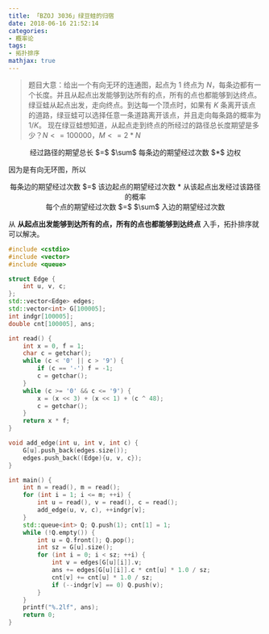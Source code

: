 ```yaml
---
title: 「BZOJ 3036」绿豆蛙的归宿
date: 2018-06-16 21:52:14
categories:
- 概率论
tags:
- 拓扑排序
mathjax: true
---
```


> 题目大意：给出一个有向无环的连通图，起点为 $1$ 终点为 $N$，每条边都有一个长度。并且从起点出发能够到达所有的点，所有的点也都能够到达终点。绿豆蛙从起点出发，走向终点。到达每一个顶点时，如果有 $K$ 条离开该点的道路，绿豆蛙可以选择任意一条道路离开该点，并且走向每条路的概率为 $1/K$。
现在绿豆蛙想知道，从起点走到终点的所经过的路径总长度期望是多少？$N<=100000，M<=2*N$

<center> 经过路径的期望总长 $=$ $\sum$ 每条边的期望经过次数 $*$ 边权 </center>

因为是有向无环图，所以

<center> 每条边的期望经过次数 $=$ 该边起点的期望经过次数 * 从该起点出发经过该路径的概率 </center>

<center> 每个点的期望经过次数 $=$ $\sum$ 入边的期望经过次数 </center>

从 **从起点出发能够到达所有的点，所有的点也都能够到达终点** 入手，拓扑排序就可以解决。

```c++
#include <cstdio>
#include <vector>
#include <queue>

struct Edge {
    int u, v, c;
};
std::vector<Edge> edges;
std::vector<int> G[100005];
int indgr[100005];
double cnt[100005], ans;

int read() {
    int x = 0, f = 1;
    char c = getchar();
    while (c < '0' || c > '9') {
        if (c == '-') f = -1;
        c = getchar();
    }
    while (c >= '0' && c <= '9') {
        x = (x << 3) + (x << 1) + (c ^ 48);
        c = getchar();
    }
    return x * f;
}

void add_edge(int u, int v, int c) {
    G[u].push_back(edges.size());
    edges.push_back((Edge){u, v, c});
}

int main() {
    int n = read(), m = read();
    for (int i = 1; i <= m; ++i) {
        int u = read(), v = read(), c = read();
        add_edge(u, v, c), ++indgr[v];
    }
    std::queue<int> Q; Q.push(1); cnt[1] = 1;
    while (!Q.empty()) {
        int u = Q.front(); Q.pop();
        int sz = G[u].size();
        for (int i = 0; i < sz; ++i) {
            int v = edges[G[u][i]].v;
            ans += edges[G[u][i]].c * cnt[u] * 1.0 / sz;
            cnt[v] += cnt[u] * 1.0 / sz;
            if (--indgr[v] == 0) Q.push(v);
        }
    }
    printf("%.2lf", ans);
    return 0;
}
```
